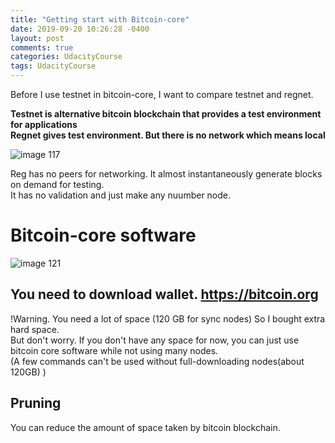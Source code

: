 ```yaml
---
title: "Getting start with Bitcoin-core"
date: 2019-09-20 10:26:28 -0400
layout: post
comments: true
categories: UdacityCourse
tags: UdacityCourse
---
```


Before I use testnet in bitcoin-core, I want to compare testnet and regnet.  

**Testnet is alternative bitcoin blockchain that provides a test environment for applications**  
**Regnet gives test environment. But there is no network which means local**  

![image 117](https://user-images.githubusercontent.com/31816456/45796116-fdfde480-bcd9-11e8-9cb4-37a1b83aeaa2.png)  

Reg has no peers for networking. It almost instantaneously generate blocks on demand for testing.  
It has no validation and just make any nuumber node.  

# Bitcoin-core software  
![image 121](https://user-images.githubusercontent.com/31816456/45796309-e1ae7780-bcda-11e8-9437-75d32a655c2c.png)  

## You need to download wallet. https://bitcoin.org  
!Warning. You need a lot of space (120 GB for sync nodes)  So I bought extra hard space.  
But don't worry. If you don't have any space for now, you can just use bitcoin core software while not using many nodes.  
(A few commands can't be used without full-downloading nodes(about 120GB) )  

## Pruning  
You can reduce the amount of space taken by bitcoin blockchain.


